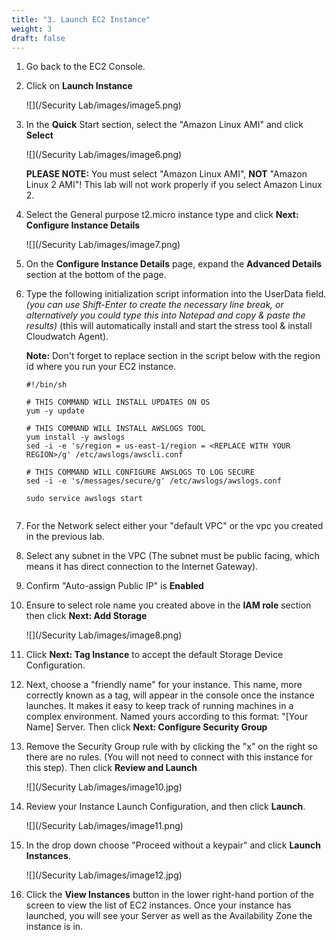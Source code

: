 ```yaml
---
title: "3. Launch EC2 Instance"
weight: 3
draft: false
---
```


1.  Go back to the EC2 Console.

2.  Click on **Launch Instance**
    
    ![](/Security Lab/images/image5.png)
    
3.  In the **Quick** Start section, select the "Amazon Linux AMI" and
    click **Select**
    
    ![](/Security Lab/images/image6.png)
    
    **PLEASE NOTE:** You must select "Amazon Linux AMI", **NOT** "Amazon
    Linux 2 AMI"! This lab will not work properly if you select Amazon
    Linux 2.

4.  Select the General purpose t2.micro instance type and click **Next:
    Configure Instance Details**
    
    ![](/Security Lab/images/image7.png)

5.  On the **Configure Instance Details** page, expand the **Advanced Details** section at the bottom of the page.
    
6. 	Type the following initialization script information into the UserData 	field. *(you can use Shift-Enter to create the necessary line break, or 	alternatively you could type this into Notepad and copy & paste the 	results)* (this will automatically install and start the stress tool & install Cloudwatch Agent).

	**Note:** Don't forget to replace <REPLACE WITH YOUR REGION> section in the script below with the region id where 	you run your EC2 instance.

   
	```
    #!/bin/sh

    # THIS COMMAND WILL INSTALL UPDATES ON OS
    yum -y update

    # THIS COMMAND WILL INSTALL AWSLOGS TOOL
    yum install -y awslogs
    sed -i -e 's/region = us-east-1/region = <REPLACE WITH YOUR REGION>/g' /etc/awslogs/awscli.conf

    # THIS COMMAND WILL CONFIGURE AWSLOGS TO LOG SECURE
    sed -i -e 's/messages/secure/g' /etc/awslogs/awslogs.conf

    sudo service awslogs start


	```

7. For the Network select either your "default VPC" or the vpc you created in 	the previous lab.

8. Select any subnet in the VPC (The subnet must be public facing, which means it has direct connection to the Internet Gateway).

9. 	Confirm "Auto-assign Public IP" is **Enabled** 

10. Ensure to select role name you created above in the **IAM role** section then 	click **Next: Add Storage**

	![](/Security Lab/images/image8.png)

11. Click **Next: Tag Instance** to accept the default Storage Device
    Configuration.
    
12. Next, choose a "friendly name" for your instance. This name, more
    correctly known as a tag, will appear in the console once the
    instance launches. It makes it easy to keep track of running
    machines in a complex environment. Named yours according to this
    format: "[Your Name] Server. Then click **Next: Configure Security
    Group**

13. Remove the Security Group rule with by clicking the "x" on the right
    so there are no rules. (You will not need to connect with this
    instance for this step). Then click **Review and Launch**
    
    ![](/Security Lab/images/image10.jpg)

14. Review your Instance Launch Configuration, and then click
    **Launch**.

	![](/Security Lab/images/image11.png)

15. In the drop down choose "Proceed without a keypair" and click
    **Launch Instances**.

	![](/Security Lab/images/image12.jpg)
	
16. Click the **View Instances** button in the lower right-hand portion
    of the screen to view the list of EC2 instances. Once your instance
    has launched, you will see your Server as well as the Availability
    Zone the instance is in.



